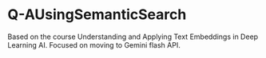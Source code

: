 # Q-AUsingSemanticSearch
Based on the course Understanding and Applying Text Embeddings in Deep Learning AI. Focused on moving to Gemini flash API.
